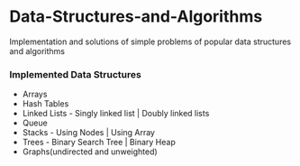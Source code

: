 # Data-Structures-and-Algorithms
Implementation and solutions of simple problems of popular data structures and algorithms

### Implemented Data Structures
- Arrays
- Hash Tables
- Linked Lists - Singly linked list | Doubly linked lists
- Queue
- Stacks - Using Nodes | Using Array
- Trees - Binary Search Tree | Binary Heap
- Graphs(undirected and unweighted)
